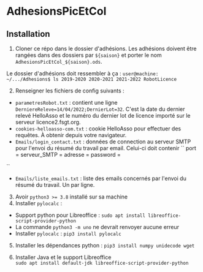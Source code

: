 # AdhesionsPicEtCol

## Installation

1. Cloner ce répo dans le dossier d'adhésions. Les adhésions doivent être rangées dans des dossiers par `${saison}` et porter le nom `AdhesionsPicEtCol_${saison}.ods`.

Le dossier d'adhésions doit ressembler à ça : 
``
user@machine: ~/.../Adhesions$ ls
2019-2020 2020-2021 2021-2022 RobotLicence
``

2. Renseigner les fichiers de config suivants : 
  * `parametresRobot.txt` : contient une ligne `DerniereReleve=14/04/2022;DernierLot=32`. 
    C'est la date du dernier relevé HelloAsso et le numéro du dernier lot de licence importé sur le serveur licence2.fsgt.org.
  * `cookies-helloasso-com.txt` : cookie HelloAsso pour effectuer des requêtes. À obtenir depuis votre navigateur. 
  * `Emails/login_contact.txt` : données de connection au serveur SMTP pour l'envoi du résumé du travail par email. Celui-ci doit contenir
  ``
  port = 
  serveur_SMTP = 
  adresse = 
  password = 
  
  ``
  * `Emails/liste_emails.txt` : liste des emails concernés par l'envoi du résumé du travail. Un par ligne. 

3. Avoir `python3 >= 3.8` installé sur sa machine
4. Installer `pylocalc` : 
  * Support python pour Libreoffice : ``sudo apt install libreoffice-script-provider-python``
  * La commande `python3 -m uno` ne devrait renvoyer aucune erreur
  * Installer `pylocalc` : ``pip3 install pylocalc``
5. Installer les dépendances python : ``pip3 install numpy unidecode wget``

5. Installer Java et le support Libreoffice  
``sudo apt install default-jdk libreoffice-script-provider-python``

